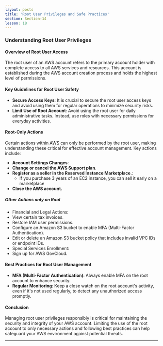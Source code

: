 ```yaml
---
layout: posts
title: 'Root User Privileges and Safe Practices'
section: Section-14
lesson: 18
---
```


### Understanding Root User Privileges

#### Overview of Root User Access

The root user of an AWS account refers to the primary account holder with complete access to all AWS services and resources. This account is established during the AWS account creation process and holds the highest level of permissions.

<!-- pagebreak -->

#### Key Guidelines for Root User Safety

- **Secure Access Keys**: It is crucial to secure the root user access keys and avoid using them for regular operations to minimize security risks.
- **Limit Use of Root Account**: Avoid using the root user for daily administrative tasks. Instead, use roles with necessary permissions for everyday activities.
<!-- pagebreak -->

#### Root-Only Actions

Certain actions within AWS can only be performed by the root user, making understanding these critical for effective account management. Key actions include:

- **Account Settings Changes**:
- **Change or cancel the AWS Support plan.**
- **Register as a seller in the Reserved Instance Marketplace.**:
  - If you purchase 3 years of an EC2 instance, you can sell it early on a marketplace
- **Close the AWS account.**

##### Other Actions only on Root

- Financial and Legal Actions:
- View certain tax invoices.
- Restore IAM user permissions.
- Configure an Amazon S3 bucket to enable MFA (Multi-Factor Authentication).
- Edit or delete an Amazon S3 bucket policy that includes invalid VPC IDs or endpoint IDs.
- Special Services Enrollment:
- Sign up for AWS GovCloud.
  <!-- pagebreak -->

#### Best Practices for Root User Management

- **MFA (Multi-Factor Authentication)**: Always enable MFA on the root account to enhance security.
- **Regular Monitoring**: Keep a close watch on the root account's activity, even if it's not used regularly, to detect any unauthorized access promptly.
<!-- pagebreak -->

#### Conclusion

Managing root user privileges responsibly is critical for maintaining the security and integrity of your AWS account. Limiting the use of the root account to only necessary actions and following best practices can help safeguard your AWS environment against potential threats.

---
